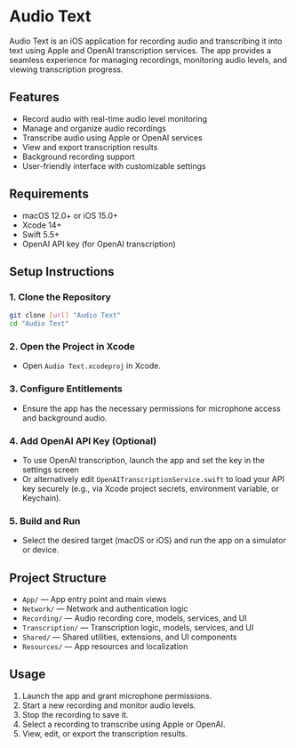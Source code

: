 # Audio Text

Audio Text is an iOS application for recording audio and transcribing it into text using Apple and OpenAI transcription services. The app provides a seamless experience for managing recordings, monitoring audio levels, and viewing transcription progress.

## Features

- Record audio with real-time audio level monitoring
- Manage and organize audio recordings
- Transcribe audio using Apple or OpenAI services
- View and export transcription results
- Background recording support
- User-friendly interface with customizable settings

## Requirements

- macOS 12.0+ or iOS 15.0+
- Xcode 14+
- Swift 5.5+
- OpenAI API key (for OpenAI transcription)

## Setup Instructions

### 1. Clone the Repository

```sh
git clone [url] "Audio Text"
cd "Audio Text"
```

### 2. Open the Project in Xcode

- Open `Audio Text.xcodeproj` in Xcode.

### 3. Configure Entitlements

- Ensure the app has the necessary permissions for microphone access and background audio.

### 4. Add OpenAI API Key (Optional)

- To use OpenAI transcription, launch the app and set the key in the settings screen
- Or alternatively edit `OpenAITranscriptionService.swift` to load your API key securely (e.g., via Xcode project secrets, environment variable, or Keychain).

### 5. Build and Run

- Select the desired target (macOS or iOS) and run the app on a simulator or device.

## Project Structure

- `App/` — App entry point and main views
- `Network/` — Network and authentication logic
- `Recording/` — Audio recording core, models, services, and UI
- `Transcription/` — Transcription logic, models, services, and UI
- `Shared/` — Shared utilities, extensions, and UI components
- `Resources/` — App resources and localization

## Usage

1. Launch the app and grant microphone permissions.
2. Start a new recording and monitor audio levels.
3. Stop the recording to save it.
4. Select a recording to transcribe using Apple or OpenAI.
5. View, edit, or export the transcription results.
